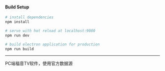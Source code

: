 #### Build Setup

``` bash
# install dependencies
npm install

# serve with hot reload at localhost:9080
npm run dev

# build electron application for production
npm run build

```

---

PC端福音TV软件，使用官方数据源
